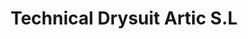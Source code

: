 ---
title: "Technical Drysuit Artic S.L"
url: /canovelles/technical-drysuit-artic-s-l/
shop: buceo
---